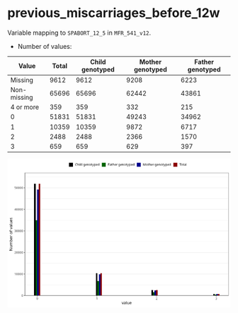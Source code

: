 # previous_miscarriages_before_12w
Variable mapping to `SPABORT_12_5` in `MFR_541_v12`.
- Number of values:

| Value | Total | Child genotyped | Mother genotyped | Father genotyped |
| ----- | ----- | --------------- | ---------------- | ---------------- |
| Missing | 9612 | 9612 | 9208 | 6223 |
| Non-missing | 65696 | 65696 | 62442 | 43861 |
| 4 or more | 359 | 359 | 332 |215 |
| 0 | 51831 | 51831 | 49243 | 34962 |
| 1 | 10359 | 10359 | 9872 | 6717 |
| 2 | 2488 | 2488 | 2366 | 1570 |
| 3 | 659 | 659 | 629 | 397 |



![](previous_miscarriages_before_12w_n.png)



